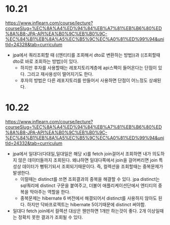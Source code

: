 # 10.21
https://www.inflearn.com/course/lecture?courseSlug=%EC%8A%A4%ED%94%84%EB%A7%81%EB%B6%80%ED%8A%B8-JPA-API%EA%B0%9C%EB%B0%9C-%EC%84%B1%EB%8A%A5%EC%B5%9C%EC%A0%81%ED%99%94&unitId=24328&tab=curriculum
- jpa에서 쿼리조회할 때 ((엔티티를 조회해서 dto로 변환하는 방법))과 ((조회할때 dto로 바로 조회하는 방법))이 있다.
  - 하지만 후자를 사용할때는 레포지토리계층에 api스펙이 들어온다는 단점이 있다. 그리고 재사용성이 떨어지기도 한다.
  - 후자의 방법은  다른 레포지토리를 만들어서 사용하면 단점이 어느정도 상쇄된다.

# 10.22
https://www.inflearn.com/course/lecture?courseSlug=%EC%8A%A4%ED%94%84%EB%A7%81%EB%B6%80%ED%8A%B8-JPA-API%EA%B0%9C%EB%B0%9C-%EC%84%B1%EB%8A%A5%EC%B5%9C%EC%A0%81%ED%99%94&unitId=24332&tab=curriculum
- jpa에서 일대다(다대일,일대일은 해당 x)를 fetch join걸어서 조회하면 내가 의도하지 않은 데이터들까지 조회된다. 왜냐하면 일대다쪽에서 join을 걸어버리면 join 특성상 데이터가 뻥튀기되서 조회되기때문이다. 즉, 컬렉션을 조회할때는 중복문제가 발생한다.
  - 이럴때는 distinct를 쓰면 조회결과의 중복을 해결할 수 있다. jpa distinct는 sql쿼리에 distinct 구문을 붙여주고, 더불어 애플리케이션단에서 엔티티의 중복을 막아주는 역할을 한다.
  - 중복문제는 hibernate 6 버전에서 해결되어서 distinct를 사용하지 않아도 된다. 하지만 닥바프로젝트는 hibernate 5이기때문에 distinct 써야함. 
- 일대다 fetch join에서 컬렉션 대상은 웬만하면 1개만 하는것이 좋다. 2개 이상일때는 정확치 못한 결과가 조회될 수 있다.
